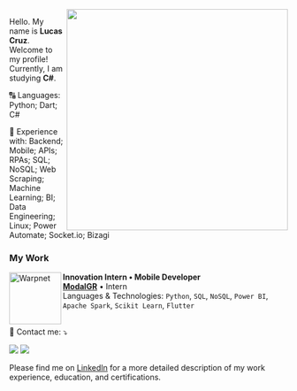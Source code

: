 <img src="https://vera-teknoloji.com/wp-content/uploads/2022/04/63583-visualization-data-illustration-png-image-high-quality.png" min-width="400px" max-width="400px" width="400px" align="right">

<p align="left"> 
  Hello. My name is <strong>Lucas Cruz</strong>. Welcome to my profile!<br>
  Currently, I am studying <strong>C#</strong>.
</p>

<p align="left">
  🔠 Languages: Python; Dart; C#
</p>

<p align="left">
  🔣 Experience with: Backend; Mobile; APIs; RPAs; SQL; NoSQL; Web Scraping; Machine Learning; BI; Data Engineering; Linux; Power Automate; Socket.io; Bizagi
</p>



### My Work

[<img align="left" height="94px" width="94px" alt="Warpnet" src="https://modalgr.com.br/wp-content/themes/modal/images/logo-patenteado.png"/>](https://modalgr.com.br/)

**Innovation Intern • Mobile Developer** \
[**ModalGR**](https://modalgr.com.br/) • Intern \
Languages & Technologies: `Python`, `SQL`, `NoSQL`, `Power BI`, `Apache Spark`, `Scikit Learn`, `Flutter`\
<br/>

<p align="left">
  💌 Contact me: ⤵️
</p>

<p align="left">
  <a href="mailto:lucascruzestudo@gmail.com.br" alt="Gmail">
  <img src="https://img.shields.io/badge/-Gmail-FF0000?style=flat-square&labelColor=FF0000&logo=gmail&logoColor=white" /></a>

  <a href="https://www.linkedin.com/in/lucasgomescruz" alt="LinkedIn">
  <img src="https://img.shields.io/badge/-Linkedin-0e76a8?style=flat-square&logo=Linkedin&logoColor=white" /></a>

</p>

Please find me on [LinkedIn](https://www.linkedin.com/in/lucasgomescruz) for a more detailed description of my work experience, education, and certifications.
